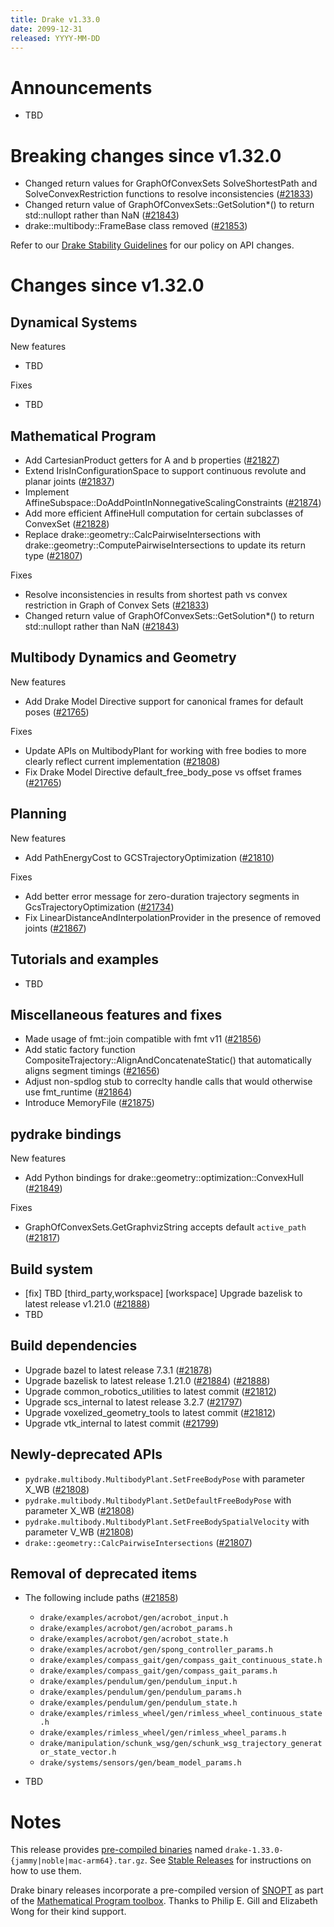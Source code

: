 ```yaml
---
title: Drake v1.33.0
date: 2099-12-31
released: YYYY-MM-DD
---
```


# Announcements

* TBD

# Breaking changes since v1.32.0

* Changed return values for GraphOfConvexSets SolveShortestPath and SolveConvexRestriction functions to resolve inconsistencies ([#21833][_#21833])
* Changed return value of GraphOfConvexSets::GetSolution*() to return std::nullopt rather than NaN ([#21843][_#21843])
* drake::multibody::FrameBase class removed ([#21853][_#21853])

Refer to our [Drake Stability Guidelines](/stable.html) for our policy
on API changes.

# Changes since v1.32.0

## Dynamical Systems

<!-- <relnotes for systems go here> -->


New features

* TBD

Fixes

* TBD

## Mathematical Program

<!-- <relnotes for solvers go here> -->

* Add CartesianProduct getters for A and b properties ([#21827][_#21827])
* Extend IrisInConfigurationSpace to support continuous revolute and planar joints ([#21837][_#21837])
* Implement AffineSubspace::DoAddPointInNonnegativeScalingConstraints ([#21874][_#21874])
* Add more efficient AffineHull computation for certain subclasses of ConvexSet ([#21828][_#21828])
* Replace drake::geometry::CalcPairwiseIntersections with drake::geometry::ComputePairwiseIntersections to update its return type ([#21807][_#21807])

Fixes

* Resolve inconsistencies in results from shortest path vs convex restriction in Graph of Convex Sets ([#21833][_#21833])
* Changed return value of GraphOfConvexSets::GetSolution*() to return std::nullopt rather than NaN ([#21843][_#21843])

## Multibody Dynamics and Geometry

<!-- <relnotes for geometry,multibody go here> -->

New features

* Add Drake Model Directive support for canonical frames for default poses ([#21765][_#21765])

Fixes

* Update APIs on MultibodyPlant for working with free bodies to more clearly reflect current implementation ([#21808][_#21808])
* Fix Drake Model Directive default_free_body_pose vs offset frames ([#21765][_#21765])

## Planning

<!-- <relnotes for planning go here> -->


New features

* Add PathEnergyCost to GCSTrajectoryOptimization ([#21810][_#21810])

Fixes

* Add better error message for zero-duration trajectory segments in GcsTrajectoryOptimization ([#21734][_#21734])
* Fix LinearDistanceAndInterpolationProvider in the presence of removed joints ([#21867][_#21867])

## Tutorials and examples

<!-- <relnotes for examples,tutorials go here> -->

* TBD

## Miscellaneous features and fixes

<!-- <relnotes for common,math,lcm,lcmtypes,manipulation,perception,visualization go here> -->

* Made usage of fmt::join compatible with fmt v11 ([#21856][_#21856])
* Add static factory function CompositeTrajectory::AlignAndConcatenateStatic() that automatically aligns segment timings ([#21656][_#21656])
* Adjust non-spdlog stub to correclty handle calls that would otherwise use fmt_runtime ([#21864][_#21864])
* Introduce MemoryFile ([#21875][_#21875])


## pydrake bindings

<!-- <relnotes for bindings go here> -->

New features

* Add Python bindings for drake::geometry::optimization::ConvexHull ([#21849][_#21849])

Fixes

* GraphOfConvexSets.GetGraphvizString accepts default `active_path` ([#21817][_#21817])

## Build system

<!-- <relnotes for cmake,doc,setup,third_party,tools go here> -->

* [fix] TBD [third_party,workspace] [workspace] Upgrade bazelisk to latest release v1.21.0 ([#21888][_#21888])
* TBD

## Build dependencies

<!-- <relnotes for workspace go here> -->

* Upgrade bazel to latest release 7.3.1 ([#21878][_#21878])
* Upgrade bazelisk to latest release 1.21.0 ([#21884][_#21884]) ([#21888][_#21888])
* Upgrade common_robotics_utilities to latest commit ([#21812][_#21812])
* Upgrade scs_internal to latest release 3.2.7 ([#21797][_#21797])
* Upgrade voxelized_geometry_tools to latest commit ([#21812][_#21812])
* Upgrade vtk_internal to latest commit ([#21799][_#21799])

## Newly-deprecated APIs

* `pydrake.multibody.MultibodyPlant.SetFreeBodyPose` with parameter X_WB ([#21808][_#21808])
* `pydrake.multibody.MultibodyPlant.SetDefaultFreeBodyPose` with parameter X_WB ([#21808][_#21808])
* `pydrake.multibody.MultibodyPlant.SetFreeBodySpatialVelocity` with parameter V_WB ([#21808][_#21808])
* `drake::geometry::CalcPairwiseIntersections` ([#21807][_#21807])

## Removal of deprecated items

* The following include paths ([#21858][_#21858])
    * ``drake/examples/acrobot/gen/acrobot_input.h``
    * ``drake/examples/acrobot/gen/acrobot_params.h``
    * ``drake/examples/acrobot/gen/acrobot_state.h``
    * ``drake/examples/acrobot/gen/spong_controller_params.h``
    * ``drake/examples/compass_gait/gen/compass_gait_continuous_state.h``
    * ``drake/examples/compass_gait/gen/compass_gait_params.h``
    * ``drake/examples/pendulum/gen/pendulum_input.h``
    * ``drake/examples/pendulum/gen/pendulum_params.h``
    * ``drake/examples/pendulum/gen/pendulum_state.h``
    * ``drake/examples/rimless_wheel/gen/rimless_wheel_continuous_state.h``
    * ``drake/examples/rimless_wheel/gen/rimless_wheel_params.h``
    * ``drake/manipulation/schunk_wsg/gen/schunk_wsg_trajectory_generator_state_vector.h``
    * ``drake/systems/sensors/gen/beam_model_params.h``

* TBD

# Notes


This release provides [pre-compiled binaries](https://github.com/RobotLocomotion/drake/releases/tag/v1.33.0) named
``drake-1.33.0-{jammy|noble|mac-arm64}.tar.gz``. See [Stable Releases](/from_binary.html#stable-releases) for instructions on how to use them.

Drake binary releases incorporate a pre-compiled version of [SNOPT](https://ccom.ucsd.edu/~optimizers/solvers/snopt/) as part of the
[Mathematical Program toolbox](https://drake.mit.edu/doxygen_cxx/group__solvers.html). Thanks to
Philip E. Gill and Elizabeth Wong for their kind support.

<!-- <begin issue links> -->
[_#21656]: https://github.com/RobotLocomotion/drake/pull/21656
[_#21734]: https://github.com/RobotLocomotion/drake/pull/21734
[_#21765]: https://github.com/RobotLocomotion/drake/pull/21765
[_#21797]: https://github.com/RobotLocomotion/drake/pull/21797
[_#21799]: https://github.com/RobotLocomotion/drake/pull/21799
[_#21807]: https://github.com/RobotLocomotion/drake/pull/21807
[_#21808]: https://github.com/RobotLocomotion/drake/pull/21808
[_#21810]: https://github.com/RobotLocomotion/drake/pull/21810
[_#21812]: https://github.com/RobotLocomotion/drake/pull/21812
[_#21817]: https://github.com/RobotLocomotion/drake/pull/21817
[_#21827]: https://github.com/RobotLocomotion/drake/pull/21827
[_#21828]: https://github.com/RobotLocomotion/drake/pull/21828
[_#21833]: https://github.com/RobotLocomotion/drake/pull/21833
[_#21837]: https://github.com/RobotLocomotion/drake/pull/21837
[_#21843]: https://github.com/RobotLocomotion/drake/pull/21843
[_#21849]: https://github.com/RobotLocomotion/drake/pull/21849
[_#21853]: https://github.com/RobotLocomotion/drake/pull/21853
[_#21856]: https://github.com/RobotLocomotion/drake/pull/21856
[_#21858]: https://github.com/RobotLocomotion/drake/pull/21858
[_#21864]: https://github.com/RobotLocomotion/drake/pull/21864
[_#21867]: https://github.com/RobotLocomotion/drake/pull/21867
[_#21874]: https://github.com/RobotLocomotion/drake/pull/21874
[_#21875]: https://github.com/RobotLocomotion/drake/pull/21875
[_#21878]: https://github.com/RobotLocomotion/drake/pull/21878
[_#21884]: https://github.com/RobotLocomotion/drake/pull/21884
[_#21888]: https://github.com/RobotLocomotion/drake/pull/21888
<!-- <end issue links> -->

<!--
  Current oldest_commit 75fc21fde7fad2fe2af2c7914e1a37381a39b310 (exclusive).
  Current newest_commit 1a5a3269a536d6e37eb04746b6169701c55ba3c3 (inclusive).
-->

